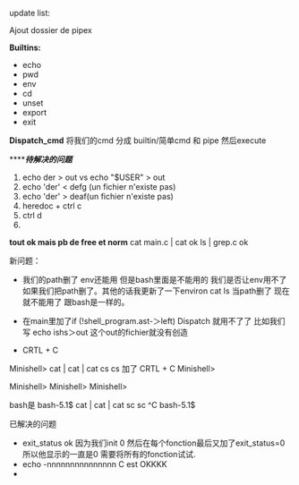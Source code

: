 update list: 

Ajout dossier de pipex

**Builtins:**
- echo
- pwd
- env
- cd
- unset
- export
- exit

**Dispatch_cmd**
将我们的cmd 分成 builtin/简单cmd 和 pipe 然后execute

***************待解决的问题***********
1. echo der > out vs  echo "$USER" > out
3. echo 'der' < defg (un fichier n'existe pas)
4. echo 'der' > deaf(un fichier n'existe pas)
5. heredoc + ctrl c
6. ctrl d
7. 

**tout ok mais pb de free et norm**
cat main.c | cat ok
ls | grep.c ok 


新问题： 
- 我们的path删了 env还能用 但是bash里面是不能用的 我们是否让env用不了如果我们把path删了。其他的话我更新了一下environ cat ls 当path删了 现在就不能用了 跟bash是一样的。 

- 在main里加了if (!shell_program.ast-＞left)  Dispatch 就用不了了
比如我们写 echo ishs＞out 这个out的fichier就没有创造

- CRTL + C

Minishell> cat | cat | cat
cs
cs
加了  CRTL + C
Minishell> 

Minishell> Minishell> Minishell> 

bash是
bash-5.1$ cat | cat | cat
sc
sc
^C
bash-5.1$ 


已解决的问题
- exit_status ok 因为我们init 0 然后在每个fonction最后又加了exit_status=0 所以他显示的一直是0 需要将所有的fonction试试.
- echo -nnnnnnnnnnnnnnn C est OKKKK
- 
